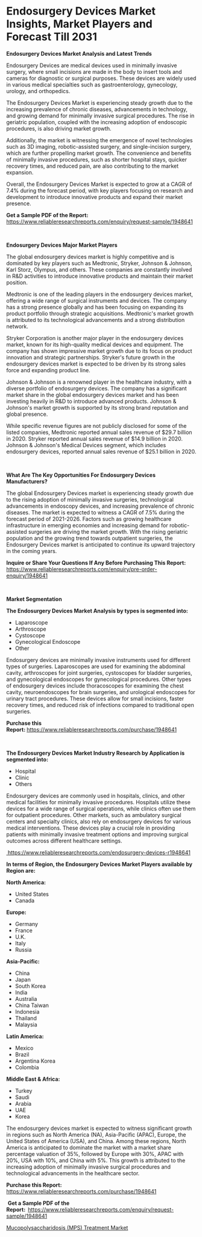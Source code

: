 <p><h1>Endosurgery Devices Market Insights, Market Players and Forecast Till 2031</h1></p><p><strong>Endosurgery Devices Market Analysis and Latest Trends</strong></p>
<p><p>Endosurgery Devices are medical devices used in minimally invasive surgery, where small incisions are made in the body to insert tools and cameras for diagnostic or surgical purposes. These devices are widely used in various medical specialties such as gastroenterology, gynecology, urology, and orthopedics.</p><p>The Endosurgery Devices Market is experiencing steady growth due to the increasing prevalence of chronic diseases, advancements in technology, and growing demand for minimally invasive surgical procedures. The rise in geriatric population, coupled with the increasing adoption of endoscopic procedures, is also driving market growth.</p><p>Additionally, the market is witnessing the emergence of novel technologies such as 3D imaging, robotic-assisted surgery, and single-incision surgery, which are further propelling market growth. The convenience and benefits of minimally invasive procedures, such as shorter hospital stays, quicker recovery times, and reduced pain, are also contributing to the market expansion.</p><p>Overall, the Endosurgery Devices Market is expected to grow at a CAGR of 7.4% during the forecast period, with key players focusing on research and development to introduce innovative products and expand their market presence.</p></p>
<p><strong>Get a Sample PDF of the Report:&nbsp;</strong> <a href="https://www.reliableresearchreports.com/enquiry/request-sample/1948641">https://www.reliableresearchreports.com/enquiry/request-sample/1948641</a></p>
<p>&nbsp;</p>
<p><strong>Endosurgery Devices Major Market Players</strong></p>
<p><p>The global endosurgery devices market is highly competitive and is dominated by key players such as Medtronic, Stryker, Johnson & Johnson, Karl Storz, Olympus, and others. These companies are constantly involved in R&D activities to introduce innovative products and maintain their market position.</p><p>Medtronic is one of the leading players in the endosurgery devices market, offering a wide range of surgical instruments and devices. The company has a strong presence globally and has been focusing on expanding its product portfolio through strategic acquisitions. Medtronic's market growth is attributed to its technological advancements and a strong distribution network.</p><p>Stryker Corporation is another major player in the endosurgery devices market, known for its high-quality medical devices and equipment. The company has shown impressive market growth due to its focus on product innovation and strategic partnerships. Stryker's future growth in the endosurgery devices market is expected to be driven by its strong sales force and expanding product line.</p><p>Johnson & Johnson is a renowned player in the healthcare industry, with a diverse portfolio of endosurgery devices. The company has a significant market share in the global endosurgery devices market and has been investing heavily in R&D to introduce advanced products. Johnson & Johnson's market growth is supported by its strong brand reputation and global presence.</p><p>While specific revenue figures are not publicly disclosed for some of the listed companies, Medtronic reported annual sales revenue of $29.7 billion in 2020. Stryker reported annual sales revenue of $14.9 billion in 2020. Johnson & Johnson's Medical Devices segment, which includes endosurgery devices, reported annual sales revenue of $25.1 billion in 2020.</p></p>
<p>&nbsp;</p>
<p><strong>What Are The Key Opportunities For Endosurgery Devices Manufacturers?</strong></p>
<p><p>The global Endosurgery Devices market is experiencing steady growth due to the rising adoption of minimally invasive surgeries, technological advancements in endoscopy devices, and increasing prevalence of chronic diseases. The market is expected to witness a CAGR of 7.5% during the forecast period of 2021-2026. Factors such as growing healthcare infrastructure in emerging economies and increasing demand for robotic-assisted surgeries are driving the market growth. With the rising geriatric population and the growing trend towards outpatient surgeries, the Endosurgery Devices market is anticipated to continue its upward trajectory in the coming years.</p></p>
<p><strong>Inquire or Share Your Questions If Any Before Purchasing This Report:</strong> <a href="https://www.reliableresearchreports.com/enquiry/pre-order-enquiry/1948641">https://www.reliableresearchreports.com/enquiry/pre-order-enquiry/1948641</a></p>
<p>&nbsp;</p>
<p><strong>Market Segmentation</strong></p>
<p><strong>The Endosurgery Devices Market Analysis by types is segmented into:</strong></p>
<p><ul><li>Laparoscope</li><li>Arthroscope</li><li>Cystoscope</li><li>Gynecological Endoscope</li><li>Other</li></ul></p>
<p><p>Endosurgery devices are minimally invasive instruments used for different types of surgeries. Laparoscopes are used for examining the abdominal cavity, arthroscopes for joint surgeries, cystoscopes for bladder surgeries, and gynecological endoscopes for gynecological procedures. Other types of endosurgery devices include thoracoscopes for examining the chest cavity, neuroendoscopes for brain surgeries, and urological endoscopes for urinary tract procedures. These devices allow for small incisions, faster recovery times, and reduced risk of infections compared to traditional open surgeries.</p></p>
<p><strong>Purchase this Report:&nbsp;</strong><a href="https://www.reliableresearchreports.com/purchase/1948641">https://www.reliableresearchreports.com/purchase/1948641</a></p>
<p>&nbsp;</p>
<p><strong>The Endosurgery Devices Market Industry Research by Application is segmented into:</strong></p>
<p><ul><li>Hospital</li><li>Clinic</li><li>Others</li></ul></p>
<p><p>Endosurgery devices are commonly used in hospitals, clinics, and other medical facilities for minimally invasive procedures. Hospitals utilize these devices for a wide range of surgical operations, while clinics often use them for outpatient procedures. Other markets, such as ambulatory surgical centers and specialty clinics, also rely on endosurgery devices for various medical interventions. These devices play a crucial role in providing patients with minimally invasive treatment options and improving surgical outcomes across different healthcare settings.</p></p>
<p><a href="https://www.reliableresearchreports.com/endosurgery-devices-r1948641">&nbsp;https://www.reliableresearchreports.com/endosurgery-devices-r1948641</a></p>
<p><strong>In terms of Region, the Endosurgery Devices Market Players available by Region are:</strong></p>
<p>
    <p> <strong> North America: </strong>
        <ul>
            <li>United States</li>
            <li>Canada</li>
        </ul>
        </p> 
    <p> <strong> Europe: </strong>
        <ul>
            <li>Germany</li>
            <li>France</li>
            <li>U.K.</li>
            <li>Italy</li>
            <li>Russia</li>
        </ul>
        </p> 
    <p> <strong> Asia-Pacific: </strong>
        <ul>
            <li>China</li>
            <li>Japan</li>
            <li>South Korea</li>
            <li>India</li>
            <li>Australia</li>
            <li>China Taiwan</li>
            <li>Indonesia</li>
            <li>Thailand</li>
            <li>Malaysia</li>
        </ul>
        </p> 
    <p> <strong> Latin America: </strong>
        <ul>
            <li>Mexico</li>
            <li>Brazil</li>
            <li>Argentina Korea</li>
            <li>Colombia</li>
        </ul>
        </p> 
    <p> <strong> Middle East & Africa: </strong>
        <ul>
            <li>Turkey</li>
            <li>Saudi</li>
            <li>Arabia</li>
            <li>UAE</li>
            <li>Korea</li>
        </ul>
    </p>
    </p>
<p><p>The endosurgery devices market is expected to witness significant growth in regions such as North America (NA), Asia-Pacific (APAC), Europe, the United States of America (USA), and China. Among these regions, North America is anticipated to dominate the market with a market share percentage valuation of 35%, followed by Europe with 30%, APAC with 20%, USA with 10%, and China with 5%. This growth is attributed to the increasing adoption of minimally invasive surgical procedures and technological advancements in the healthcare sector.</p></p>
<p><strong>Purchase this Report: </strong><a href="https://www.reliableresearchreports.com/purchase/1948641">https://www.reliableresearchreports.com/purchase/1948641</a></p>
<p>&nbsp;<strong>Get a Sample PDF of the Report:&nbsp;&nbsp;</strong><a href="https://www.reliableresearchreports.com/enquiry/request-sample/1948641">https://www.reliableresearchreports.com/enquiry/request-sample/1948641</a></p>
<p><strong></strong></p>
<p><p><a href="https://view.publitas.com/reportprime-1/mucopolysaccharidosis-mps-treatment-market-global-market-insights-and-sales-trends-2024-to-2031/">Mucopolysaccharidosis (MPS) Treatment Market</a></p></p>